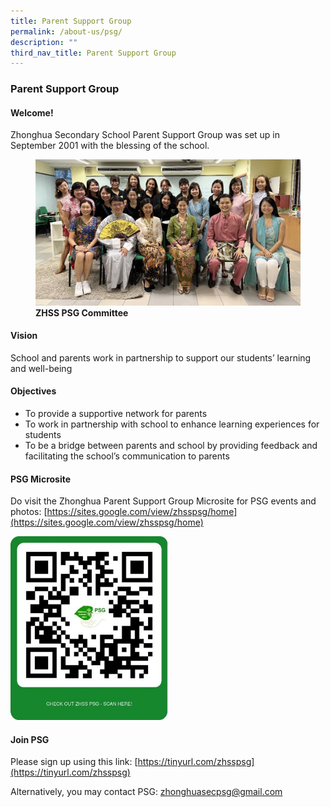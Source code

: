 ```yaml
---
title: Parent Support Group
permalink: /about-us/psg/
description: ""
third_nav_title: Parent Support Group
---
```



### **Parent Support Group**

#### **Welcome!**
Zhonghua Secondary School Parent Support Group was set up in September 2001 with the blessing of the school.

<figure>
<img src="/images/PSG 2022.jpg">
<figcaption><strong>  ZHSS PSG Committee
	</strong></figcaption>
</figure>

#### **Vision**
School and parents work in partnership to support our students’ learning and well-being

#### **Objectives**
* To provide a supportive network for parents
* To work in partnership with school to enhance learning experiences for students
* To be a bridge between parents and school by providing feedback and facilitating the school’s communication to parents

#### **PSG Microsite**
Do visit the Zhonghua Parent Support Group Microsite for PSG events and photos:
[https://sites.google.com/view/zhsspsg/home](https://sites.google.com/view/zhsspsg/home)

<img src="/images/PSG Microsite 2022.jpg" style="width:50%">

#### **Join PSG**
Please sign up using this link:
[https://tinyurl.com/zhsspsg](https://tinyurl.com/zhsspsg)

Alternatively, you may contact PSG: [zhonghuasecpsg@gmail.com](mailto:zhonghuasecpsg@gmail.com)